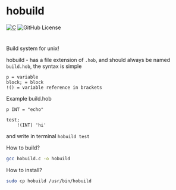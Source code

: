 # hobuild
[![C](https://img.shields.io/badge/c-%2300599C.svg?style=for-the-badge&logo=c&logoColor=white)](https://gnu.org/)
![GitHub License](https://img.shields.io/github/license/ruzen42/harkpkg?style=for-the-badge)
#
Build system for unix!

hobuild - has a file extension of ```.hob```, and should always be named ```build.hob```, the syntax is simple

```
p = variable
block; = block
!() = variable reference in brackets
```

Example build.hob
```
p INT = "echo"

test;
    !(INT) 'hi'
```
and write in terminal ```hobuild test```

How to build?
``` sh
gcc hobuild.c -o hobuild
```

How to install?
``` sh
sudo cp hobuild /usr/bin/hobuild
```
